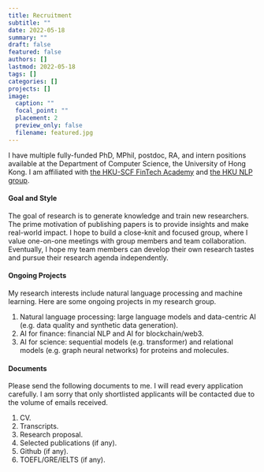 ```yaml
---
title: Recruitment
subtitle: ""
date: 2022-05-18
summary: ""
draft: false
featured: false
authors: []
lastmod: 2022-05-18
tags: []
categories: []
projects: []
image:
  caption: ""
  focal_point: ""
  placement: 2
  preview_only: false
  filename: featured.jpg
---
```

I have multiple fully-funded PhD, MPhil, postdoc, RA, and intern positions available at the Department of Computer Science, the University of Hong Kong. I am affiliated with [the HKU-SCF FinTech Academy](https://fintechacademy.cs.hku.hk/) and [the HKU NLP group](https://nlp.cs.hku.hk/).

#### Goal and Style

The goal of research is to generate knowledge and train new researchers. The prime motivation of publishing papers is to provide insights and make real-world impact. I hope to build a close-knit and focused group, where I value one-on-one meetings with group members and team collaboration. Eventually, I hope my team members can develop their own research tastes and pursue their research agenda independently. 

#### Ongoing Projects

My research interests include natural language processing and machine learning. Here are some ongoing projects in my research group. 

1. Natural language processing: large language models and data-centric AI (e.g. data quality and synthetic data generation).
2. AI for finance: financial NLP and AI for blockchain/web3.
3. AI for science: sequential models (e.g. transformer) and relational models (e.g. graph neural networks) for proteins and molecules.

#### Documents

Please send the following documents to me. I will read every application carefully. I am sorry that only shortlisted applicants will be contacted due to the volume of emails received.

1. CV.
2. Transcripts.
3. Research proposal.
4. Selected publications (if any).
5. Github (if any).
6. TOEFL/GRE/IELTS (if any).

